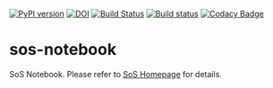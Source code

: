 [![PyPI version](https://badge.fury.io/py/sos-notebook.svg)](https://badge.fury.io/py/sos-notebook)
[![DOI](https://zenodo.org/badge/105826659.svg)](https://zenodo.org/badge/latestdoi/105826659)
[![Build Status](https://travis-ci.org/vatlab/sos-notebook.svg?branch=master)](https://travis-ci.org/vatlab/sos-notebook)
[![Build status](https://ci.appveyor.com/api/projects/status/nkyw7f4o97u7jl1l/branch/master?svg=true)](https://ci.appveyor.com/project/BoPeng/sos-notebook/branch/master)
[![Codacy Badge](https://api.codacy.com/project/badge/Grade/9b2c7f4e9d93434b8e5a33f7f91b8172)](https://www.codacy.com/app/BoPeng/sos-notebook?utm_source=github.com&amp;utm_medium=referral&amp;utm_content=vatlab/sos-notebook&amp;utm_campaign=Badge_Grade)


# sos-notebook
SoS Notebook. Please refer to [SoS Homepage](http://vatlab.github.io/SoS/) for details.
